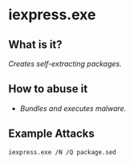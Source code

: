 # iexpress.exe
## What is it?
*Creates self-extracting packages.*

## How to abuse it
- *Bundles and executes malware.*

## Example Attacks
```
iexpress.exe /N /Q package.sed
```
